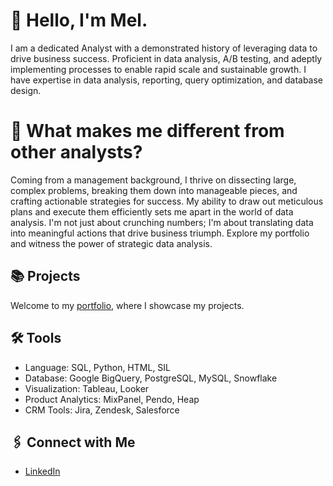 # 👋 Hello, I'm Mel.  
I am a dedicated Analyst with a demonstrated history of leveraging data to drive business success. Proficient in data analysis, A/B testing, and adeptly implementing processes to enable rapid scale and sustainable growth. I have expertise in data analysis, reporting, query optimization, and database design.

# 👀 What makes me different from other analysts?
Coming from a management background, I thrive on dissecting large, complex problems, breaking them down into manageable pieces, and crafting actionable strategies for success. My ability to draw out meticulous plans and execute them efficiently sets me apart in the world of data analysis. I'm not just about crunching numbers; I'm about translating data into meaningful actions that drive business triumph. Explore my portfolio and witness the power of strategic data analysis.

## 📚 Projects
Welcome to my [portfolio](https://github.com/Melo21/portfolio), where I showcase my projects.

## 🛠️ Tools
- Language: SQL, Python, HTML, SIL
- Database: Google BigQuery, PostgreSQL, MySQL, Snowflake
- Visualization: Tableau, Looker
- Product Analytics: MixPanel, Pendo, Heap
- CRM Tools: Jira, Zendesk, Salesforce

## 🖇 Connect with Me
- [LinkedIn](https://www.linkedin.com/in/melodywongk/)
